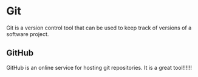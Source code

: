 # Git

Git is a version control tool that can be used to keep track of versions of a software project.

## GitHub

GitHub is an online service for hosting git repositories. It is a great tool!!!!!!
